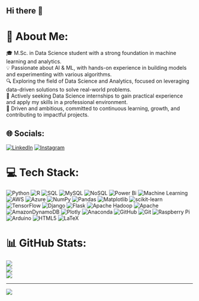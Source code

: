 ## Hi there 👋

# 💫 About Me:
🎓 M.Sc. in Data Science student with a strong foundation in machine learning and analytics.  
💡 Passionate about AI & ML, with hands-on experience in building models and experimenting with various algorithms.  
🔍 Exploring the field of Data Science and Analytics, focused on leveraging data-driven solutions to solve real-world problems.  
🌟 Actively seeking Data Science internships to gain practical experience and apply my skills in a professional environment.  
🚀 Driven and ambitious, committed to continuous learning, growth, and contributing to impactful projects.

## 🌐 Socials:
[![LinkedIn](https://img.shields.io/badge/LinkedIn-%230077B5.svg?logo=linkedin&logoColor=white)](https://www.linkedin.com/in/farhan-ashraf748190?utm_source=share&utm_campaign=share_via&utm_content=profile&utm_medium=android_app) 
[![Instagram](https://img.shields.io/badge/Instagram-E4405F?logo=instagram&logoColor=white)](https://www.instagram.com/its_farhanashraf?igsh=MW1iYTh3aGFlMnNtdQ==)

# 💻 Tech Stack:
![Python](https://img.shields.io/badge/python-3670A0?style=for-the-badge&logo=python&logoColor=ffdd54) 
![R](https://img.shields.io/badge/r-%23276DC3.svg?style=for-the-badge&logo=r&logoColor=white) 
![SQL](https://img.shields.io/badge/SQL-%234477C0.svg?style=for-the-badge&logo=sql&logoColor=white) 
![MySQL](https://img.shields.io/badge/mysql-4479A1.svg?style=for-the-badge&logo=mysql&logoColor=white) 
![NoSQL](https://img.shields.io/badge/NoSQL-%23FF9900.svg?style=for-the-badge&logo=nosql&logoColor=white) 
![Power Bi](https://img.shields.io/badge/power_bi-F2C811?style=for-the-badge&logo=powerbi&logoColor=black)
![Machine Learning](https://img.shields.io/badge/Machine%20Learning-%2300f.svg?style=for-the-badge&logo=ml&logoColor=white) 
![AWS](https://img.shields.io/badge/AWS-%23FF9900.svg?style=for-the-badge&logo=amazon-aws&logoColor=white) 
![Azure](https://img.shields.io/badge/azure-%230072C6.svg?style=for-the-badge&logo=microsoftazure&logoColor=white) 
![NumPy](https://img.shields.io/badge/numpy-%23013243.svg?style=for-the-badge&logo=numpy&logoColor=white) 
![Pandas](https://img.shields.io/badge/pandas-%23150458.svg?style=for-the-badge&logo=pandas&logoColor=white) 
![Matplotlib](https://img.shields.io/badge/Matplotlib-%23ffffff.svg?style=for-the-badge&logo=Matplotlib&logoColor=black) 
![scikit-learn](https://img.shields.io/badge/scikit--learn-%23F7931E.svg?style=for-the-badge&logo=scikit-learn&logoColor=white) 
![TensorFlow](https://img.shields.io/badge/TensorFlow-%23FF6F00.svg?style=for-the-badge&logo=TensorFlow&logoColor=white) 
![Django](https://img.shields.io/badge/django-%23092E20.svg?style=for-the-badge&logo=django&logoColor=white) 
![Flask](https://img.shields.io/badge/opencv-%23white.svg?style=for-the-badge&logo=opencv&logoColor=white)
![Apache Hadoop](https://img.shields.io/badge/Apache%20Hadoop-66CCFF?style=for-the-badge&logo=apachehadoop&logoColor=black) 
![Apache](https://img.shields.io/badge/apache-%23D42029.svg?style=for-the-badge&logo=apache&logoColor=white)  
![AmazonDynamoDB](https://img.shields.io/badge/Amazon%20DynamoDB-4053D6?style=for-the-badge&logo=Amazon%20DynamoDB&logoColor=white) 
![Plotly](https://img.shields.io/badge/Plotly-%233F4F75.svg?style=for-the-badge&logo=plotly&logoColor=white) 
![Anaconda](https://img.shields.io/badge/Anaconda-%2344A833.svg?style=for-the-badge&logo=anaconda&logoColor=white) 
![GitHub](https://img.shields.io/badge/github-%23121011.svg?style=for-the-badge&logo=github&logoColor=white) 
![Git](https://img.shields.io/badge/git-%23F05033.svg?style=for-the-badge&logo=git&logoColor=white) 
![Raspberry Pi](https://img.shields.io/badge/-RaspberryPi-C51A4A?style=for-the-badge&logo=Raspberry-Pi) 
![Arduino](https://img.shields.io/badge/-Arduino-00979D?style=for-the-badge&logo=Arduino&logoColor=white) 
![HTML5](https://img.shields.io/badge/html5-%23E34F26.svg?style=for-the-badge&logo=html5&logoColor=white) 
![LaTeX](https://img.shields.io/badge/latex-%23008080.svg?style=for-the-badge&logo=latex&logoColor=white) 

# 📊 GitHub Stats:
![](https://github-readme-stats.vercel.app/api?username=FarhanInsights&theme=dark&hide_border=false&include_all_commits=false&count_private=false)  
![](https://github-readme-streak-stats.herokuapp.com/?user=FarhanInsights&theme=dark&hide_border=false)  
![](https://github-readme-stats.vercel.app/api/top-langs/?username=FarhanInsights&theme=dark&hide_border=false&include_all_commits=false&count_private=false&layout=compact)

---
[![](https://visitcount.itsvg.in/api?id=FarhanInsights&icon=0&color=0)](https://visitcount.itsvg.in)

<!-- Proudly created with GPRM ( https://gprm.itsvg.in ) -->
